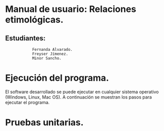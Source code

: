 # Manual de usuario: Relaciones etimológicas.
## Estudiantes:
                Fernanda Alvarado.
                Freyser Jímenez.
                Minor Sancho.
   
# Ejecución del programa.

El software desarrollado se puede ejecutar en cualquier sistema operativo (Windows, Linux, Mac OS). A continuación se muestran los pasos para ejecutar el programa.

# Pruebas unitarias.
